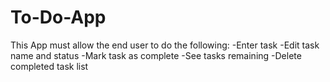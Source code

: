 # To-Do-App
This App must  allow the end user to do the following:
-Enter task
-Edit task name and status
-Mark task as complete
-See tasks remaining
-Delete completed task list
